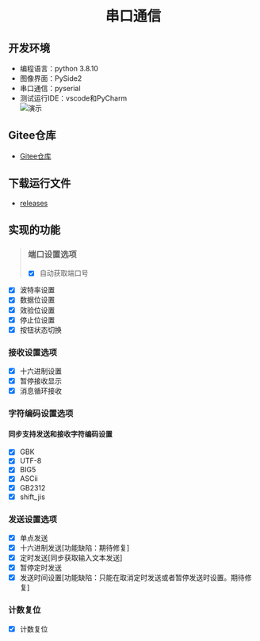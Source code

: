 <div align="center">
<h1 align="center">串口通信</h1>
</div>

## 开发环境
+ 编程语言：python 3.8.10
+ 图像界面：PySide2
+ 串口通信：pyserial
+ 测试运行IDE：vscode和PyCharm \
![演示](https://gitee.com/ricocosoul/Serial-Port-Assistant/raw/main/img/1.png)

## Gitee仓库
+ [Gitee仓库](https://gitee.com/ricocosoul/Serial-Port-Assistant)

## 下载运行文件
+ [releases](https://gitee.com/ricocosoul/Serial-Port-Assistant/releases/)

## 实现的功能

> ### 端口设置选项
> - [x] 自动获取端口号
- [x] 波特率设置
- [x] 数据位设置
- [x] 效验位设置
- [x] 停止位设置
- [x] 按钮状态切换

### 接收设置选项
- [x] 十六进制设置
- [x] 暂停接收显示
- [x] 消息循环接收
### 字符编码设置选项

#### 同步支持发送和接收字符编码设置
- [x] GBK
- [x] UTF-8
- [x] BIG5
- [x] ASCii
- [x] GB2312
- [x] shift_jis
### 发送设置选项
- [x] 单点发送
- [x] 十六进制发送[功能缺陷：期待修复]
- [x] 定时发送[同步获取输入文本发送]
- [x] 暂停定时发送
- [x] 发送时间设置[功能缺陷：只能在取消定时发送或者暂停发送时设置。期待修复]
### 计数复位
- [x] 计数复位
